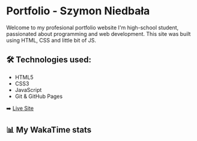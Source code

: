 # Portfolio - Szymon Niedbała

Welcome to my profesional portfolio website
I'm high-school student, passionated about programming and web development.
This site was built using HTML, CSS and little bit of JS.

## 🛠️ Technologies used:

- HTML5
- CSS3
- JavaScript
- Git & GitHub Pages

➡️ [Live Site](https://szymekx13.github.io/portfolio/)

## 📊 My WakaTime stats

<!--START_SECTION:waka-->
<!--END_SECTION:waka-->

